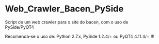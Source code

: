 # Web_Crawler_Bacen_PySide
Script de um web crawler para o site do bacen, com o uso de PySide/PyQT4

Recomenda-se o uso de: Python 2.7.x, PySide 1.2.4/+ ou PyQT4 4.11.4/+ !!!
